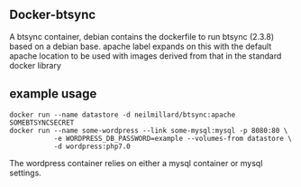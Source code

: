 Docker-btsync
-------------
A btsync container, 
debian contains the dockerfile to run btsync (2.3.8) based on a debian base.
apache label expands on this with the default apache location to be used with
images derived from that in the standard docker library

example usage
-------------

```
docker run --name datastore -d neilmillard/btsync:apache SOMEBTSYNCSECRET
docker run --name some-wordpress --link some-mysql:mysql -p 8080:80 \
           -e WORDPRESS_DB_PASSWORD=example --volumes-from datastore \
           -d wordpress:php7.0
```
The wordpress container relies on either a mysql container or mysql settings.